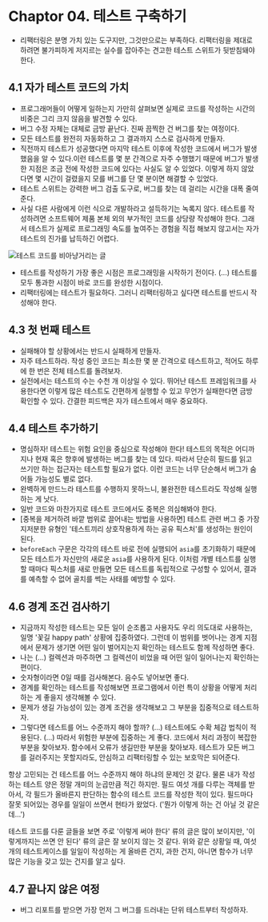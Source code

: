 # Chaptor 04. 테스트 구축하기

- 리팩터링은 분명 가치 있는 도구지만, 그것만으로는 부족하다. 리팩터링을 제대로 하려면 불가피하게 저지르는 실수를 잡아주는 견고한 테스트 스위트가 뒷받침돼야 한다.

## 4.1 자가 테스트 코드의 가치

- 프로그래머들이 어떻게 일하는지 가만히 살펴보면 실제로 코드를 작성하는 시간의 비중은 그리 크지 않음을 발견할 수 있다.
- 버그 수정 자체는 대체로 금방 끝난다. 진짜 끔찍한 건 버그를 찾는 여정이다.
- 모든 테스트를 완전히 자동화하고 그 결과까지 스스로 검사하게 만들자.
- 직전까지 테스트가 성공했다면 마지막 테스트 이후에 작성한 코드에서 버그가 발생했음을 알 수 있다.이런 테스트를 몇 분 간격으로 자주 수행했기 때문에 버그가 발생한 지점은 조금 전에 작성한 코드에 있다는 사실도 알 수 있었다. 이렇게 하지 않았다면 몇 시간이 걸렸을지 모를 버그를 단 몇 분이면 해결할 수 있었다.
- 테스트 스위트는 강력한 버그 검출 도구로, 버그를 찾는 데 걸리는 시간을 대폭 줄여준다.
- 사실 다른 사람에게 이런 식으로 개발하라고 설득하기는 녹록지 않다. 테스트를 작성하려면 소프트웨어 제품 본체 외의 부가적인 코드를 상당량 작성해야 한다. 그래서 테스트가 실제로 프로그래밍 속도를 높여주는 경험을 직접 해보지 않고서는 자가 테스트의 진가를 납득하긴 어렵다.

![테스트 코드를 비아냥거리는 글](https://github.com/garudanish/TIL/assets/73154157/15bc9122-d821-4300-9ce0-8a95484604f2)

- 테스트를 작성하기 가장 좋은 시점은 프로그래밍을 시작하기 전이다. (...) 테스트를 모두 통과한 시점이 바로 코드를 완성한 시점이다.
- 리팩터링에는 테스트가 필요하다. 그러니 리팩터링하고 싶다면 테스트를 반드시 작성해야 한다.

## 4.3 첫 번째 테스트

- 실패해야 할 상황에서는 반드시 실패하게 만들자.
- 자주 테스트하라. 작성 중인 코드는 최소한 몇 분 간격으로 테스트하고, 적어도 하루에 한 번은 전체 테스트를 돌려보자.
- 실전에서는 테스트의 수는 수천 개 이상일 수 있다. 뛰어난 테스트 프레임워크를 사용한다면 이렇게 많은 테스트도 간편하게 실행할 수 있고 무언가 실패한다면 금방 확인할 수 있다. 간결한 피드백은 자가 테스트에서 매우 중요하다.

## 4.4 테스트 추가하기

- 명심하자! 테스트는 위험 요인을 중심으로 작성해야 한다! 테스트의 목적은 어디까지나 현재 혹은 향후에 발생하는 버그를 찾는 데 있다. 따라서 단순히 필드를 읽고 쓰기만 하는 접근자는 테스트할 필요가 없다. 이런 코드는 너무 단순해서 버그가 숨어들 가능성도 별로 없다.
- 완벽하게 만드느라 테스트를 수행하지 못하느니, 불완전한 테스트라도 작성해 실행하는 게 낫다.
- 일반 코드와 마찬가지로 테스트 코드에서도 중복은 의심해봐야 한다.
- [중복을 제거하려 바깥 범위로 끌어내는 방법을 사용하면] 테스트 관련 버그 중 가장 지저분한 유형인 '테스트끼리 상호작용하게 하는 공유 픽스처'를 생성하는 원인이 된다.
- `beforeEach` 구문은 각각의 테스트 바로 전에 실행되어 `asia`를 초기화하기 때문에 모든 테스트가 자신만의 새로운 `asia`를 사용하게 된다. 이처럼 개별 테스트를 실행할 때마다 픽스처를 새로 만들면 모든 테스트를 독립적으로 구성할 수 있어서, 결과를 예측할 수 없어 골치를 썩는 사태를 예방할 수 있다.

## 4.6 경계 조건 검사하기

- 지금까지 작성한 테스트는 모든 일이 순조롭고 사용자도 우리 의도대로 사용하는, 일명 '꽃길 happy path' 상황에 집중하였다. 그런데 이 범위를 벗어나는 경계 지점에서 문제가 생기면 어떤 일이 벌어지는지 확인하는 테스트도 함께 작성하면 좋다.
- 나는 (...) 컬렉션과 마주하면 그 컬렉션이 비었을 때 어떤 일이 일어나는지 확인하는 편이다.
- 숫자형이라면 0일 때를 검사해본다. 음수도 넣어보면 좋다.
- 경계를 확인하는 테스트를 작성해보면 프로그램에서 이런 특이 상황을 어떻게 처리하는 게 좋을지 생각해볼 수 있다.
- 문제가 생길 가능성이 있는 경계 조건을 생각해보고 그 부분을 집중적으로 테스트하자.
- 그렇다면 테스트를 어느 수준까지 해야 할까? (...) 테스트에도 수확 체감 법칙이 적용된다. (...) 따라서 위험한 부분에 집중하는 게 좋다. 코드에서 처리 과정이 복잡한 부분을 찾아보자. 함수에서 오류가 생길만한 부분을 찾아보자. 테스트가 모든 버그를 걸러주지는 못할지라도, 안심하고 리팩터링할 수 있는 보호막은 되어준다.

항상 고민되는 건 테스트를 어느 수준까지 해야 하냐의 문제인 것 같다. 물론 내가 작성하는 테스트 양은 정말 개미의 눈곱만큼 적긴 하지만. 필드 여섯 개를 다루는 객체를 받아서, 각 필드가 올바른지 판단하는 함수의 테스트 코드를 작성한 적이 있다. 필드마다 잘못 되어있는 경우를 일일이 쓰면서 현타가 왔었다. ('뭔가 이렇게 하는 건 아닐 것 같은데...')

테스트 코드를 다룬 글들을 보면 주로 '이렇게 써야 한다' 류의 글은 많이 보이지만, '이렇게까지는 쓰면 안 된다' 류의 글은 잘 보이지 않는 것 같다. 위와 같은 상황일 때, 여섯 개의 테스트케이스를 일일이 작성하는 게 올바른 건지, 과한 건지, 아니면 함수가 너무 많은 기능을 갖고 있는 건지를 알고 싶다.

## 4.7 끝나지 않은 여정

- 버그 리포트를 받으면 가장 먼저 그 버그를 드러내는 단위 테스트부터 작성하자.
